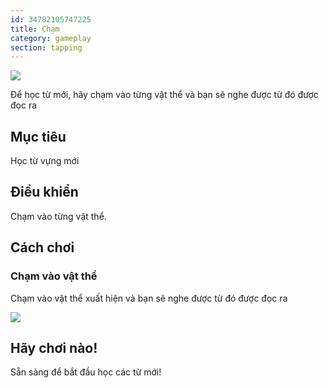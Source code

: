 ```yaml
---
id: 34782105747225
title: Chạm
category: gameplay
section: tapping
---
```

![](https://help.studycat.com/hc/article_attachments/34782105723161)

Để học từ mới, hãy chạm vào từng vật thể và bạn sẽ nghe được từ đó được đọc ra

## Mục tiêu

Học từ vựng mới

## Điều khiển

Chạm vào từng vật thể.

## Cách chơi

### Chạm vào vật thể

Chạm vào vật thể xuất hiện và bạn sẽ nghe được từ đó được đọc ra

![](https://help.studycat.com/hc/article_attachments/34967116977049)

## Hãy chơi nào! 

Sẵn sàng để bắt đầu học các từ mới!

